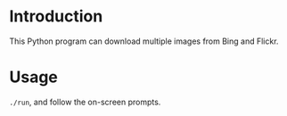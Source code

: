# Introduction

This Python program can download multiple images from Bing and Flickr.

# Usage

`./run`, and follow the on-screen prompts.
